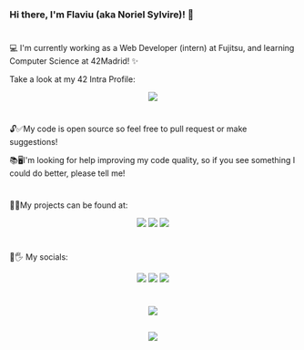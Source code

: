 ### Hi there, I'm Flaviu (aka Noriel Sylvire)! 👋

#

💻 I'm currently working as a Web Developer (intern) at Fujitsu, and learning Computer Science at 42Madrid! ✨

Take a look at my 42 Intra Profile:

<p align="center"><a href="https://github.com/JaeSeoKim/badge42"><img src="https://badge42.vercel.app/api/v2/clhxrw1x7000608mi0kserdz4/stats?cursusId=21&coalitionId=64"/></a></p>

#

🔓✅My code is open source so feel free to pull request or make suggestions!

📚🖥I'm looking for help improving my code quality, so if you see something I could do better, please tell me!

#

🔮💎My projects can be found at:

<p align="center"><a href="https://norielsylvire.itch.io"><img src="https://img.shields.io/badge/Itch-%23FF0B34.svg?style=for-the-badge&logo=Itch.io&logoColor=white"/></a>
<a href="https://github.com/NorielSylvire"><img src="https://img.shields.io/badge/github-%23121011.svg?style=for-the-badge&logo=github&logoColor=white"/></a>
<a href="https://content.minetest.net/users/Noriel_Sylvire/"><img src="https://img.shields.io/badge/ContentDB-Minetest%20Mod%20Database-brightgreen"/></a></p>

#

👤🖐 My socials:


<p align="center">
<a href="https://es.linkedin.com/in/flaviu-e-hongu-9a7a5a1b9"><img src="https://img.shields.io/badge/LinkedIn-0077B5?style=for-the-badge&logo=linkedin&logoColor=white"/></a> <a href="https://twitter.com/NSylvire"><img src="https://img.shields.io/badge/Twitter-%231DA1F2.svg?style=for-the-badge&logo=Twitter&logoColor=white"/></a> <a href="https://www.youtube.com/@norielsylvire/featured"><img src="https://img.shields.io/badge/YouTube-%23FF0000.svg?style=for-the-badge&logo=YouTube&logoColor=white"/></a> </p>

#

<p align="center"><img src="https://github-readme-stats-git-masterrstaa-rickstaa.vercel.app/api?username=NorielSylvire&theme=onedark"/></p>

##

<p align="center"><img src="https://github-profile-summary-cards.vercel.app/api/cards/profile-details?username=NorielSylvire&theme=monokai"/></p>
